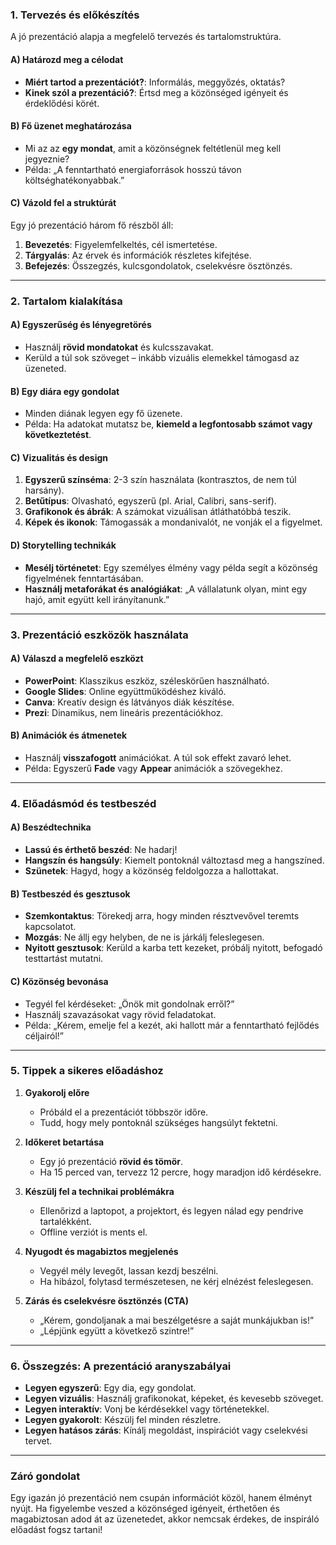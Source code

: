 ### **1. Tervezés és előkészítés**

A jó prezentáció alapja a megfelelő tervezés és tartalomstruktúra.

#### **A) Határozd meg a célodat**  
- **Miért tartod a prezentációt?**: Informálás, meggyőzés, oktatás?  
- **Kinek szól a prezentáció?**: Értsd meg a közönséged igényeit és érdeklődési körét.  

#### **B) Fő üzenet meghatározása**  
- Mi az az **egy mondat**, amit a közönségnek feltétlenül meg kell jegyeznie?  
- Példa: „A fenntartható energiaforrások hosszú távon költséghatékonyabbak.”  

#### **C) Vázold fel a struktúrát**  
Egy jó prezentáció három fő részből áll:  
1. **Bevezetés**: Figyelemfelkeltés, cél ismertetése.  
2. **Tárgyalás**: Az érvek és információk részletes kifejtése.  
3. **Befejezés**: Összegzés, kulcsgondolatok, cselekvésre ösztönzés.  

---

### **2. Tartalom kialakítása**

#### **A) Egyszerűség és lényegretörés**  
- Használj **rövid mondatokat** és kulcsszavakat.  
- Kerüld a túl sok szöveget – inkább vizuális elemekkel támogasd az üzeneted.  

#### **B) Egy diára egy gondolat**  
- Minden diának legyen egy fő üzenete.  
- Példa: Ha adatokat mutatsz be, **kiemeld a legfontosabb számot vagy következtetést**.  

#### **C) Vizualitás és design**  
1. **Egyszerű színséma**: 2-3 szín használata (kontrasztos, de nem túl harsány).  
2. **Betűtípus**: Olvasható, egyszerű (pl. Arial, Calibri, sans-serif).  
3. **Grafikonok és ábrák**: A számokat vizuálisan átláthatóbbá teszik.  
4. **Képek és ikonok**: Támogassák a mondanivalót, ne vonják el a figyelmet.  

#### **D) Storytelling technikák**  
- **Mesélj történetet**: Egy személyes élmény vagy példa segít a közönség figyelmének fenntartásában.  
- **Használj metaforákat és analógiákat**: „A vállalatunk olyan, mint egy hajó, amit együtt kell irányítanunk.”  

---

### **3. Prezentáció eszközök használata**  

#### **A) Válaszd a megfelelő eszközt**  
- **PowerPoint**: Klasszikus eszköz, széleskörűen használható.  
- **Google Slides**: Online együttműködéshez kiváló.  
- **Canva**: Kreatív design és látványos diák készítése.  
- **Prezi**: Dinamikus, nem lineáris prezentációkhoz.  

#### **B) Animációk és átmenetek**  
- Használj **visszafogott** animációkat. A túl sok effekt zavaró lehet.  
- Példa: Egyszerű **Fade** vagy **Appear** animációk a szövegekhez.  

---

### **4. Előadásmód és testbeszéd**

#### **A) Beszédtechnika**  
- **Lassú és érthető beszéd**: Ne hadarj!  
- **Hangszín és hangsúly**: Kiemelt pontoknál változtasd meg a hangszíned.  
- **Szünetek**: Hagyd, hogy a közönség feldolgozza a hallottakat.  

#### **B) Testbeszéd és gesztusok**  
- **Szemkontaktus**: Törekedj arra, hogy minden résztvevővel teremts kapcsolatot.  
- **Mozgás**: Ne állj egy helyben, de ne is járkálj feleslegesen.  
- **Nyitott gesztusok**: Kerüld a karba tett kezeket, próbálj nyitott, befogadó testtartást mutatni.  

#### **C) Közönség bevonása**  
- Tegyél fel kérdéseket: „Önök mit gondolnak erről?”  
- Használj szavazásokat vagy rövid feladatokat.  
- Példa: „Kérem, emelje fel a kezét, aki hallott már a fenntartható fejlődés céljairól!”  

---

### **5. Tippek a sikeres előadáshoz**

1. **Gyakorolj előre**  
   - Próbáld el a prezentációt többször időre.  
   - Tudd, hogy mely pontoknál szükséges hangsúlyt fektetni.  

2. **Időkeret betartása**  
   - Egy jó prezentáció **rövid és tömör**.  
   - Ha 15 perced van, tervezz 12 percre, hogy maradjon idő kérdésekre.  

3. **Készülj fel a technikai problémákra**  
   - Ellenőrizd a laptopot, a projektort, és legyen nálad egy pendrive tartalékként.  
   - Offline verziót is ments el.  

4. **Nyugodt és magabiztos megjelenés**  
   - Vegyél mély levegőt, lassan kezdj beszélni.  
   - Ha hibázol, folytasd természetesen, ne kérj elnézést feleslegesen.  

5. **Zárás és cselekvésre ösztönzés (CTA)**  
   - „Kérem, gondoljanak a mai beszélgetésre a saját munkájukban is!”  
   - „Lépjünk együtt a következő szintre!”  

---

### **6. Összegzés: A prezentáció aranyszabályai**

- **Legyen egyszerű**: Egy dia, egy gondolat.  
- **Legyen vizuális**: Használj grafikonokat, képeket, és kevesebb szöveget.  
- **Legyen interaktív**: Vonj be kérdésekkel vagy történetekkel.  
- **Legyen gyakorolt**: Készülj fel minden részletre.  
- **Legyen hatásos zárás**: Kínálj megoldást, inspirációt vagy cselekvési tervet.  

---

### **Záró gondolat**  
Egy igazán jó prezentáció nem csupán információt közöl, hanem élményt nyújt. Ha figyelembe veszed a közönséged igényeit, érthetően és magabiztosan adod át az üzenetedet, akkor nemcsak érdekes, de inspiráló előadást fogsz tartani!
